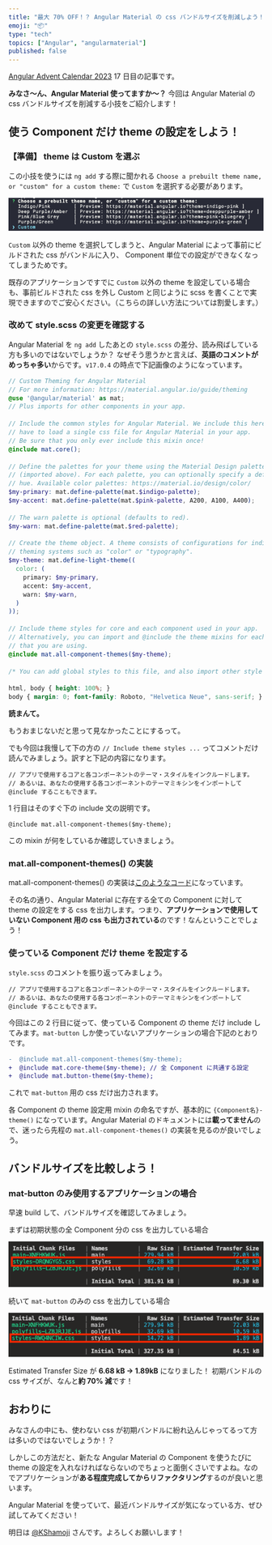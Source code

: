 ```yaml
---
title: "最大 70% OFF！？ Angular Material の css バンドルサイズを削減しよう！"
emoji: "📦"
type: "tech"
topics: ["Angular", "angularmaterial"]
published: false
---
```


[Angular Advent Calendar 2023](https://qiita.com/advent-calendar/2023/angular) 17 日目の記事です。

**みなさ〜ん、Angular Material 使ってますか〜？**
今回は Angular Material の css バンドルサイズを削減する小技をご紹介します！

## 使う Component だけ theme の設定をしよう！

### 【準備】 theme は Custom を選ぶ

この小技を使うには `ng add` する際に聞かれる `Choose a prebuilt theme name, or "custom" for a custom theme:` で `Custom` を選択する必要があります。

![Choose a theme](/images/choose-theme.png)

`Custom` 以外の theme を選択してしまうと、Angular Material によって事前にビルドされた css がバンドルに入り、 Component 単位での設定ができなくなってしまうためです。

既存のアプリケーションですでに `Custom` 以外の theme を設定している場合も、事前ビルドされた css を外し Custom と同じように scss を書くことで実現できますのでご安心ください。（こちらの詳しい方法については割愛します。）

### 改めて style.scss の変更を確認する

Angular Material を `ng add` したあとの `style.scss` の差分、読み飛ばしている方も多いのではないでしょうか？ なぜそう思うかと言えば、**英語のコメントがめっちゃ多い**からです。`v17.0.4` の時点で下記画像のようになっています。

```scss:style.scss
// Custom Theming for Angular Material
// For more information: https://material.angular.io/guide/theming
@use '@angular/material' as mat;
// Plus imports for other components in your app.

// Include the common styles for Angular Material. We include this here so that you only
// have to load a single css file for Angular Material in your app.
// Be sure that you only ever include this mixin once!
@include mat.core();

// Define the palettes for your theme using the Material Design palettes available in palette.scss
// (imported above). For each palette, you can optionally specify a default, lighter, and darker
// hue. Available color palettes: https://material.io/design/color/
$my-primary: mat.define-palette(mat.$indigo-palette);
$my-accent: mat.define-palette(mat.$pink-palette, A200, A100, A400);

// The warn palette is optional (defaults to red).
$my-warn: mat.define-palette(mat.$red-palette);

// Create the theme object. A theme consists of configurations for individual
// theming systems such as "color" or "typography".
$my-theme: mat.define-light-theme((
  color: (
    primary: $my-primary,
    accent: $my-accent,
    warn: $my-warn,
  )
));

// Include theme styles for core and each component used in your app.
// Alternatively, you can import and @include the theme mixins for each component
// that you are using.
@include mat.all-component-themes($my-theme);

/* You can add global styles to this file, and also import other style files */

html, body { height: 100%; }
body { margin: 0; font-family: Roboto, "Helvetica Neue", sans-serif; }
```

**読まんて。**

もうおまじないだと思って見なかったことにするって。

でも今回は我慢して下の方の `// Include theme styles ...` ってコメントだけ読んでみましょう。訳すと下記の内容になります。

```
// アプリで使用するコアと各コンポーネントのテーマ・スタイルをインクルードします。
// あるいは、あなたの使用する各コンポーネントのテーマミキシンをインポートして @include することもできます。
```

1 行目はそのすぐ下の include 文の説明です。

```
@include mat.all-component-themes($my-theme);
```

この mixin が何をしているか確認していきましょう。

### mat.all-component-themes() の実装

mat.all-component-themes() の実装は[このようなコード](https://github.com/angular/components/blob/main/src/material/core/theming/_all-theme.scss#L42-L83)になっています。

その名の通り、Angular Material に存在する全ての Component に対して theme の設定をする css を出力します。つまり、**アプリケーションで使用していない Component 用の css も出力されている**のです！なんということでしょう！

### 使っている Component だけ theme を設定する

`style.scss` のコメントを振り返ってみましょう。

```
// アプリで使用するコアと各コンポーネントのテーマ・スタイルをインクルードします。
// あるいは、あなたの使用する各コンポーネントのテーマミキシンをインポートして @include することもできます。
```

今回はこの 2 行目に従って、使っている Component の theme だけ include してみます。`mat-button` しか使っていないアプリケーションの場合下記のとおりです。

```diff scss:style.scss
-  @include mat.all-component-themes($my-theme);
+  @include mat.core-theme($my-theme); // 全 Component に共通する設定
+  @include mat.button-theme($my-theme);
```

これで `mat-button` 用の css だけ出力されます。

各 Component の theme 設定用 mixin の命名ですが、基本的に `{Component名}-theme()` になっています。Angular Material のドキュメントには**載ってません**ので、迷ったら先程の `mat.all-component-themes()` の実装を見るのが良いでしょう。

## バンドルサイズを比較しよう！

### mat-button のみ使用するアプリケーションの場合

早速 build して、バンドルサイズを確認してみましょう。

まずは初期状態の全 Component 分の css を出力している場合

![全 Component 分出力した場合のバンドルサイズ](/images/bundle-all-component-css.png)

続いて `mat-button` のみの css を出力している場合

![mat-button のみ出力した場合のバンドルサイズ](/images/bundle-button-component-css.png)

Estimated Transfer Size が **6.68 kB -> 1.89kB** になりました！ 初期バンドルの css サイズが、なんと**約 70% 減**です！

## おわりに

みなさんの中にも、使わない css が初期バンドルに紛れ込んじゃってるって方は多いのではないでしょうか！？

しかしこの方法だと、新たな Angular Material の Component を使うたびに theme の設定を入れなければならないのでちょっと面倒くさいですよね。なのでアプリケーションが**ある程度完成してからリファクタリング**するのが良いと思います。

Angular Material を使っていて、最近バンドルサイズが気になっている方、ぜひ試してみてください！

明日は [@KShamoji](https://qiita.com/KShamoji) さんです。よろしくお願いします！
